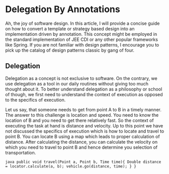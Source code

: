 # Delegation By Annotations

Ah, the joy of software design. In this article, I will provide a concise guide on how to convert a template or strategy based design into an implementation driven by annotation. This concept might be employed in the standard implementation of JEE CDI or any other popular frameworks like Spring. If you are not familiar with design patterns, I encourage you to pick up the catalog of design patterns classic by gang of four.

## Delegation

Delegation as a concept is not exclusive to software. On the contrary, we use delegation as a tool in our daily routines without giving too much thought about it. To better understand delegation as a philosophy or school of though, we first need to understand the context of execution as opposed to the specifics of execution. 

Let us say, that someone needs to get from point A to B in a timely manner. The answer to this challenge is location and speed. You need to know the location of B and you need to get there relatively fast. So the context of executing the task at hand is distance and velocity. Up to this point we have not discussed the specifics of execution which is how to locate and travel to point B. You can locate B using a map which leads to proper calculation of distance. After calculating the distance, you can calculate the velocity on which you need to travel to point B and hence determine you selection of transportation.

``java
public void travel(Point a, Point b, Time time){
Double distance = locator.calculate(a, b);
vehicle.go(distance, time);
}
}
``
